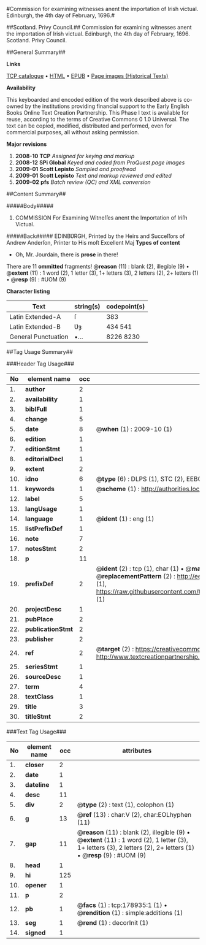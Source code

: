 #Commission for examining witnesses anent the importation of Irish victual. Edinburgh, the 4th day of February, 1696.#

##Scotland. Privy Council.##
Commission for examining witnesses anent the importation of Irish victual. Edinburgh, the 4th day of February, 1696.
Scotland. Privy Council.

##General Summary##

**Links**

[TCP catalogue](http://www.ota.ox.ac.uk/tcp/)  • 
[HTML](http://tei.it.ox.ac.uk/tcp/Texts-HTML/free/B05/B05355.html)  • 
[EPUB](http://tei.it.ox.ac.uk/tcp/Texts-EPUB/free/B05/B05355.epub) • 
[Page images (Historical Texts)](https://data.historicaltexts.jisc.ac.uk/view?pubId=eebo-52528917e&pageId=eebo-52528917e-178935-1)

**Availability**

This keyboarded and encoded edition of the
	       work described above is co-owned by the institutions
	       providing financial support to the Early English Books
	       Online Text Creation Partnership. This Phase I text is
	       available for reuse, according to the terms of Creative
	       Commons 0 1.0 Universal. The text can be copied,
	       modified, distributed and performed, even for
	       commercial purposes, all without asking permission.

**Major revisions**

1. __2008-10__ __TCP__ *Assigned for keying and markup*
1. __2008-12__ __SPi Global__ *Keyed and coded from ProQuest page images*
1. __2009-01__ __Scott Lepisto__ *Sampled and proofread*
1. __2009-01__ __Scott Lepisto__ *Text and markup reviewed and edited*
1. __2009-02__ __pfs__ *Batch review (QC) and XML conversion*

##Content Summary##

#####Body#####

1. COMMISSION For Examining Witneſſes anent the Importation of Iriſh Victual.

#####Back#####
EDINBƲRGH, Printed by the Heirs and Succeſſors of Andrew Anderſon, Printer to His moſt Excellent Maj
**Types of content**

  * Oh, Mr. Jourdain, there is **prose** in there!

There are 11 **ommitted** fragments! 
 @__reason__ (11) : blank (2), illegible (9)  •  @__extent__ (11) : 1 word (2), 1 letter (3), 1+ letters (3), 2 letters (2), 2+ letters (1)  •  @__resp__ (9) : #UOM (9)

**Character listing**


|Text|string(s)|codepoint(s)|
|---|---|---|
|Latin Extended-A|ſ|383|
|Latin Extended-B|Ʋȝ|434 541|
|General Punctuation|•…|8226 8230|

##Tag Usage Summary##

###Header Tag Usage###

|No|element name|occ|attributes|
|---|---|---|---|
|1.|__author__|2||
|2.|__availability__|1||
|3.|__biblFull__|1||
|4.|__change__|5||
|5.|__date__|8| @__when__ (1) : 2009-10 (1)|
|6.|__edition__|1||
|7.|__editionStmt__|1||
|8.|__editorialDecl__|1||
|9.|__extent__|2||
|10.|__idno__|6| @__type__ (6) : DLPS (1), STC (2), EEBO-CITATION (1), OCLC (1), VID (1)|
|11.|__keywords__|1| @__scheme__ (1) : http://authorities.loc.gov/ (1)|
|12.|__label__|5||
|13.|__langUsage__|1||
|14.|__language__|1| @__ident__ (1) : eng (1)|
|15.|__listPrefixDef__|1||
|16.|__note__|7||
|17.|__notesStmt__|2||
|18.|__p__|11||
|19.|__prefixDef__|2| @__ident__ (2) : tcp (1), char (1)  •  @__matchPattern__ (2) : ([0-9\-]+):([0-9IVX]+) (1), (.+) (1)  •  @__replacementPattern__ (2) : http://eebo.chadwyck.com/downloadtiff?vid=$1&page=$2 (1), https://raw.githubusercontent.com/textcreationpartnership/Texts/master/tcpchars.xml#$1 (1)|
|20.|__projectDesc__|1||
|21.|__pubPlace__|2||
|22.|__publicationStmt__|2||
|23.|__publisher__|2||
|24.|__ref__|2| @__target__ (2) : https://creativecommons.org/publicdomain/zero/1.0/ (1), http://www.textcreationpartnership.org/docs/. (1)|
|25.|__seriesStmt__|1||
|26.|__sourceDesc__|1||
|27.|__term__|4||
|28.|__textClass__|1||
|29.|__title__|3||
|30.|__titleStmt__|2||


###Text Tag Usage###

|No|element name|occ|attributes|
|---|---|---|---|
|1.|__closer__|2||
|2.|__date__|1||
|3.|__dateline__|1||
|4.|__desc__|11||
|5.|__div__|2| @__type__ (2) : text (1), colophon (1)|
|6.|__g__|13| @__ref__ (13) : char:V (2), char:EOLhyphen (11)|
|7.|__gap__|11| @__reason__ (11) : blank (2), illegible (9)  •  @__extent__ (11) : 1 word (2), 1 letter (3), 1+ letters (3), 2 letters (2), 2+ letters (1)  •  @__resp__ (9) : #UOM (9)|
|8.|__head__|1||
|9.|__hi__|125||
|10.|__opener__|1||
|11.|__p__|2||
|12.|__pb__|1| @__facs__ (1) : tcp:178935:1 (1)  •  @__rendition__ (1) : simple:additions (1)|
|13.|__seg__|1| @__rend__ (1) : decorInit (1)|
|14.|__signed__|1||
